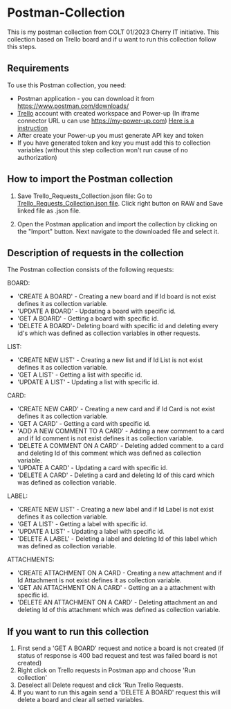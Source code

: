 # Postman-Collection
This is my postman collection from COLT 01/2023 Cherry IT initiative.
This collection based on Trello board and if u want to run this collection follow this steps.

## Requirements

To use this Postman collection, you need:

- Postman application - you can download it from https://www.postman.com/downloads/
- [Trello](https://trello.com/home) account with created workspace and Power-up (In iframe connector URL u can use https://my-power-up.com) [Here is a instruction](https://developer.atlassian.com/cloud/trello/guides/rest-api/api-introduction/)
- After create your Power-up you must generate API key and token
- If you have generated token and key you must add this to collection variables (without this step collection won't run cause of no authorization)

## How to import the Postman collection

1. Save Trello_Requests_Collection.json file: Go to [Trello_Requests_Collection.json file](https://github.com/Kurzydlak/Postman-Collection/blob/main/Postman%20Collections/Trello_Requests_Collection.json).
Click right button on RAW and Save linked file as .json file.

2. Open the Postman application and import the collection by clicking on the "Import" button.
Next navigate to the downloaded file and select it.

## Description of requests in the collection

The Postman collection consists of the following requests:

BOARD:

- 'CREATE A BOARD' - Creating a new board and if Id board is not exist defines it as collection variable.
- 'UPDATE A BOARD' - Updating a board with specific id.
- 'GET A BOARD' - Getting a board with specific id.
- 'DELETE A BOARD'- Deleting board with specific id and deleting every id's which was defined as collection variables in other requests.

LIST:

- 'CREATE NEW LIST' - Creating a new list and if Id List is not exist defines it as collection variable.
- 'GET A LIST' - Getting a list with specific id.
- 'UPDATE A LIST' - Updating a list with specific id.

CARD:

- 'CREATE NEW CARD' - Creating a new card and if Id Card is not exist defines it as collection variable.
- 'GET A CARD' - Getting a card with specific id.
- 'ADD A NEW COMMENT TO A CARD' - Adding a new comment to a card and if Id comment is not exist defines it as collection variable.
- 'DELETE A COMMENT ON A CARD' - Deleting added comment to a card and deleting Id of this comment which was defined as collection variable.
- 'UPDATE A CARD' - Updating a card with specific id.
- 'DELETE A CARD' - Deleting a card and deleting Id of this card which was defined as collection variable.

LABEL:

- 'CREATE NEW LIST' - Creating a new label and if Id Label is not exist defines it as collection variable.
- 'GET A LIST' - Getting a label with specific id.
- 'UPDATE A LIST' - Updating a label with specific id.
- 'DELETE A LABEL' - Deleting a label and deleting Id of this label which was defined as collection variable.

ATTACHMENTS:
- 'CREATE ATTACHMENT ON A CARD - Creating a new attachment and if Id Attachment is not exist defines it as collection variable.
- 'GET AN ATTACHMENT ON A CARD' - Getting an a a attachment with specific id.
- 'DELETE AN ATTACHMENT ON A CARD' - Deleting attachment an and deleting Id of this attachment which was defined as collection variable.

## If you want to run this collection

1. First send a 'GET A BOARD' request and notice a board is not created (if status of response is 400 bad request and test was failed board is not created)
2. Right click on Trello requests in Postman app and choose 'Run collection'
3. Deselect all Delete request and click 'Run Trello Requests.
4. If you want to run this again send a 'DELETE A BOARD' request this will delete a board and clear all setted variables.



